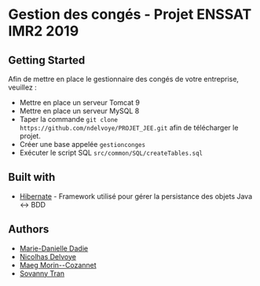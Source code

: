 # Gestion des congés - Projet ENSSAT IMR2 2019

## Getting Started

Afin de mettre en place le gestionnaire des congés de votre entreprise, veuillez :
* Mettre en place un serveur Tomcat 9
* Mettre en place un serveur MySQL 8
* Taper la commande `git clone https://github.com/ndelvoye/PROJET_JEE.git` afin de télécharger le projet.
* Créer une base appelée `gestionconges`
* Exécuter le script SQL `src/common/SQL/createTables.sql`

## Built with
* [Hibernate](https://hibernate.org/orm/documentation/5.4/) - Framework utilisé pour gérer la persistance des objets Java <-> BDD

## Authors
* [Marie-Danielle Dadie](https://github.com/madadadie) 
* [Nicolhas Delvoye](https://github.com/ndelvoye)
* [Maeg Morin--Cozannet](https://github.com/mmorinco)
* [Sovanny Tran](https://github.com/svntr)
